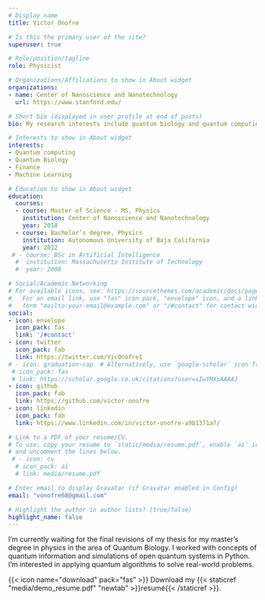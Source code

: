 ```yaml
---
# Display name
title: Victor Onofre

# Is this the primary user of the site?
superuser: true

# Role/position/tagline
role: Physicist 

# Organizations/Affiliations to show in About widget
organizations:
- name: Center of Nanoscience and Nanotechnology
  url: https://www.stanford.edu/

# Short bio (displayed in user profile at end of posts)
bio: My research interests include quantum biology and quantum computing

# Interests to show in About widget
interests:
- Quantum computing
- Quantum Biology
- Finance
- Machine Learning

# Education to show in About widget
education:
  courses:
  - course: Master of Science - MS, Physics
    institution: Center of Nanoscience and Nanotechnology 
    year: 2018 
  - course: Bachelor’s degree, Physics
    institution: Autonomous University of Baja California
    year: 2012
 # - course: BSc in Artificial Intelligence
  #  institution: Massachusetts Institute of Technology
  #  year: 2008

# Social/Academic Networking
# For available icons, see: https://sourcethemes.com/academic/docs/page-builder/#icons
#   For an email link, use "fas" icon pack, "envelope" icon, and a link in the
#   form "mailto:your-email@example.com" or "/#contact" for contact widget.
social:
- icon: envelope
  icon_pack: fas
  link: '/#contact'
- icon: twitter
  icon_pack: fab
  link: https://twitter.com/VicOnofre1
# - icon: graduation-cap  # Alternatively, use `google-scholar` icon from `ai` icon pack
 # icon_pack: fas
 # link: https://scholar.google.co.uk/citations?user=sIwtMXoAAAAJ
- icon: github
  icon_pack: fab
  link: https://github.com/victor-onofre
- icon: linkedin
  icon_pack: fab
  link: https://www.linkedin.com/in/victor-onofre-a9b1371a7/

# Link to a PDF of your resume/CV.
# To use: copy your resume to `static/media/resume.pdf`, enable `ai` icons in `params.toml`, 
# and uncomment the lines below.
 # - icon: cv
  # icon_pack: ai
  # link: media/resume.pdf

# Enter email to display Gravatar (if Gravatar enabled in Config)
email: "vonofre68@gmail.com"

# Highlight the author in author lists? (true/false)
highlight_name: false
---
```


I’m currently waiting for the final revisions of my thesis for my master’s degree in physics in the area of Quantum Biology.
I worked with concepts of quantum information and simulations of open quantum systems in Python. I’m interested in
applying quantum algorithms to solve real-world problems.

{{< icon name="download" pack="fas" >}} Download my {{< staticref "media/demo_resume.pdf" "newtab" >}}resumé{{< /staticref >}}.
